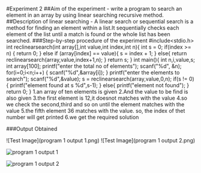#Experiment 2
##Aim of the experiment - write a program to search an element in an array by using linear searching recursive method.
##Description of linear searching - A linear search or sequential search is a method for finding an element within a list.It sequentially checks each element of the list until a match is found or the whole list has been searched.
###Step-by-step procedure of the experiment
#include<stdio.h>
int reclinearsearch(int array[],int value,int index,int n){
    int s = 0;
    if(index >= n)
    {
        return 0;
    }
    else if (array[index] == value){
        s = index + 1;
    }
    else{
        return reclinearsearch(array,value,index+1,n);
    }
    return s;
}
int main(){
    int n,i,value,s;
    int array[100];
    printf("enter the total  no of elements");
    scanf("%d", &n);
    for(i=0;i<n;i++)
    {
        scanf("%d",&array[i]);
    }
    printf("enter the elements to search");
    scanf("%d",&value);
    s = reclinearsearch(array,value,0,n);
    if(s != 0)
    {
        printf("element found at s %d",s-1);
    }
    else{
        printf("element not found");
    }
    return 0;
}
1.an array of ten elements is given
2.And the value to be find is also given
3.the first element is 12,it doesnot matches with the value
4.so we check the second,third and so on until the element matches with the value
5.the fifth element 36 matches with the value. so, the index of thet number will get printed
6.we get the required solution

###Output Obtained

![Test Image](program 1 output 1.png)
![Test Image](program 1 output 2.png)

![program 1 output 1](https://user-images.githubusercontent.com/69143855/90199478-86b42b00-ddf2-11ea-984e-5bc450f6c2ca.png)

![program 1 output 2](https://user-images.githubusercontent.com/69143855/90199349-1a392c00-ddf2-11ea-874f-51c4a7b30ea8.png)









